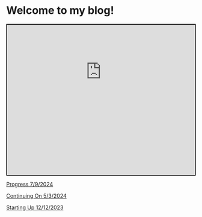 <html lang="en-US">

<head>
    <meta charset='utf-8'>
    <meta http-equiv= "X-UA-Compatible" content="IE=edge">
    <meta name="viewport" content="width=device-width,maximum-scale=2">

</head>

<main>

<h1> Welcome to my blog! </h1>

<div style="border: 2px solid rgb(0, 0, 0); overflow: hidden; text-align:left; max-width: 736px;">
<iframe scrolling="no" src="https://andrew-jones657.github.io/blog_posts/7-9-2024-Progress" style="border: none; height: 750px; width:100%; margin-top: -250px; margin-bottom: -100px">
</iframe>
</div>




<p> <a href="./blog_posts/7-9-2024-Progress"> Progress 7/9/2024 </a> </p>
<p> <a href="./blog_posts/5-3-2024"> Continuing On 5/3/2024 </a> </p>
<p> <a href="./blog_posts/12-12-2023-Starting-Up"> Starting Up 12/12/2023 </a> </p>
  
</main>
</html>
